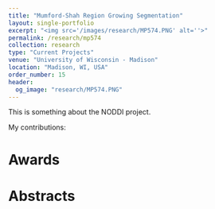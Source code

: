 ```yaml
---
title: "Mumford-Shah Region Growing Segmentation"
layout: single-portfolio
excerpt: "<img src='/images/research/MP574.PNG' alt=''>"
permalink: /research/mp574
collection: research
type: "Current Projects"
venue: "University of Wisconsin - Madison"
location: "Madison, WI, USA"
order_number: 15
header: 
  og_image: "research/MP574.PNG"
---
```


This is something about the NODDI project.

My contributions: 

Awards
======

Abstracts
======
